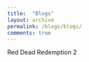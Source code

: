 ```yaml
---
title:  "Blogs"
layout: archive
permalink: /blogs/blogs/
comments: true
---
```


Red Dead Redemption 2 

